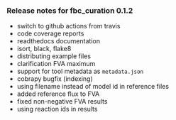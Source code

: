 ### Release notes for fbc_curation 0.1.2
- switch to github actions from travis
- code coverage reports
- readthedocs documentation
- isort, black, flake8
- distributing example files
- clarification FVA maximum
- support for tool metadata as `metadata.json`
- cobrapy bugfix (indexing)
- using filename instead of model id in reference files
- added reference flux to FVA
- fixed non-negative FVA results
- using reaction ids in results
